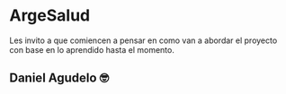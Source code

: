 # ArgeSalud

Les invito a que comiencen a pensar en como van a abordar el proyecto con base en lo aprendido hasta el momento.
## Daniel Agudelo 🤓
